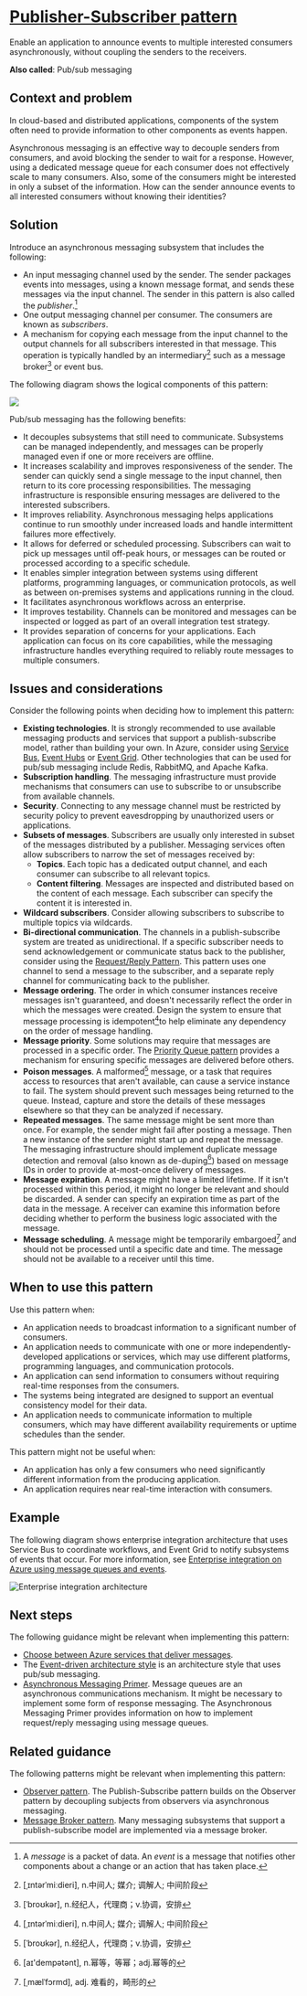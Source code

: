 # [Publisher-Subscriber pattern](https://docs.microsoft.com/en-us/azure/architecture/patterns/publisher-subscriber)

Enable an application to announce events to multiple interested consumers asynchronously, without coupling the senders to the receivers.

**Also called**: Pub/sub messaging

## Context and problem

In cloud-based and distributed applications, components of the system often need to provide information to other components as events happen.

Asynchronous messaging is an effective way to decouple senders from consumers, and avoid blocking the sender to wait for a response. However, using a dedicated message queue for each consumer does not effectively scale to many consumers. Also, some of the consumers might be interested in only a subset of the information. How can the sender announce events to all interested consumers without knowing their identities?

## Solution

Introduce an asynchronous messaging subsystem that includes the following:

* An input messaging channel used by the sender. The sender packages events into messages, using a known message format, and sends these messages via the input channel. The sender in this pattern is also called the *publisher*.[^1]
* One output messaging channel per consumer. The consumers are known as *subscribers*.
* A mechanism for copying each message from the input channel to the output channels for all subscribers interested in that message. This operation is typically handled by an intermediary[^2] such as a message broker[^3] or event bus.

The following diagram shows the logical components of this pattern:

![](https://docs.microsoft.com/en-us/azure/architecture/patterns/_images/publish-subscribe.png)

Pub/sub messaging has the following benefits:

* It decouples subsystems that still need to communicate. Subsystems can be managed independently, and messages can be properly managed even if one or more receivers are offline.
* It increases scalability and improves responsiveness of the sender. The sender can quickly send a single message to the input channel, then return to its core processing responsibilities. The messaging infrastructure is responsible ensuring messages are delivered to the interested subscribers.
* It improves reliability. Asynchronous messaging helps applications continue to run smoothly under increased loads and handle intermittent failures more effectively.
* It allows for deferred or scheduled processing. Subscribers can wait to pick up messages until off-peak hours, or messages can be routed or processed according to a specific schedule.
* It enables simpler integration between systems using different platforms, programming languages, or communication protocols, as well as between on-premises systems and applications running in the cloud.
* It facilitates asynchronous workflows across an enterprise.
* It improves testability. Channels can be monitored and messages can be inspected or logged as part of an overall integration test strategy.
* It provides separation of concerns for your applications. Each application can focus on its core capabilities, while the messaging infrastructure handles everything required to reliably route messages to multiple consumers. 

## Issues and considerations

Consider the following points when deciding how to implement this pattern:

* **Existing technologies**. It is strongly recommended to use available messaging products and services that support a publish-subscribe model, rather than building your own. In Azure, consider using <u>Service Bus</u>, <u>Event Hubs</u> or <u>Event Grid</u>. Other technologies that can be used for pub/sub messaging include Redis, RabbitMQ, and Apache Kafka.
* **Subscription handling**. The messaging infrastructure must provide mechanisms that consumers can use to subscribe to or unsubscribe from available channels.
* **Security**.  Connecting to any message channel must be restricted by security policy to prevent eavesdropping by unauthorized users or applications.
* **Subsets of messages**. Subscribers are usually only interested in subset of the messages distributed by a publisher. Messaging services often allow subscribers to narrow the set of messages received by:
  * **Topics**. Each topic has a dedicated output channel, and each consumer can subscribe to all relevant topics.
  * **Content filtering**. Messages are inspected and distributed based on the content of each message. Each subscriber can specify the content it is interested in.
* **Wildcard subscribers**. Consider allowing subscribers to subscribe to multiple topics via wildcards.
* **Bi-directional communication**. The channels in a publish-subscribe system are treated as unidirectional. If a specific subscriber needs to send acknowledgement or communicate status back to the publisher, consider using the <u>Request/Reply Pattern</u>. This pattern uses one channel to send a message to the subscriber, and a separate reply channel for communicating back to the publisher.
* **Message ordering**. The order in which consumer instances receive messages isn't guaranteed, and doesn't necessarily reflect the order in which the messages were created. Design the system to ensure that message processing is idempotent[^2]to help eliminate any dependency on the order of message handling.
* **Message priority**. Some solutions may require that messages are processed in a specific order. The <u>Priority Queue pattern</u> provides a mechanism for ensuring specific messages are delivered before others.
* **Poison messages**. A malformed[^3] message, or a task that requires access to resources that aren't available, can cause a service instance to fail. The system should prevent such messages being returned to the queue. Instead, capture and store the details of these messages elsewhere so that they can be analyzed if necessary.
* **Repeated messages**. The same message might be sent more than once. For example, the sender might fail after posting a message. Then a new instance of the sender  might start up and repeat the message. The messaging infrastructure should implement duplicate message detection and removal (also known as de-duping[^4]) based on message IDs in order to provide at-most-once delivery of messages.
* **Message expiration**. A message might have a limited lifetime. If it isn't processed within this period, it might no longer be relevant and should be discarded. A sender can specify an expiration time as part of the data in the message. A receiver can examine this information before deciding whether to perform the business logic associated with the message.
* **Message scheduling**. A message might be temporarily embargoed[^5] and should not be processed until a specific date and time. The message should not be available to a receiver until this time.

## When to use this pattern

Use this pattern when:

* An application needs to broadcast information to a significant number of consumers.
* An application needs to communicate with one or more independently-developed applications or services, which may use different platforms, programming languages, and communication protocols.
* An application can send information to consumers without requiring real-time responses from the consumers.
* The systems being integrated are designed to support an eventual consistency model for their data.
* An application needs to communicate information to multiple consumers, which may have different availability requirements or uptime schedules than the sender.

This pattern might not be useful when:

* An application has only a few consumers who need significantly different information from the producing application.
* An application requires near real-time interaction with consumers.

## Example

The following diagram shows enterprise integration architecture that uses Service Bus to coordinate workflows, and Event Grid to notify subsystems of events that occur. For more information, see [Enterprise integration on Azure using message queues and events](https://docs.microsoft.com/en-us/azure/architecture/reference-architectures/enterprise-integration/queues-events).

![Enterprise integration architecture](https://docs.microsoft.com/en-us/azure/architecture/reference-architectures/enterprise-integration/_images/enterprise-integration-queues-events.png)

## Next steps

The following guidance might be relevant when implementing this pattern:

* [Choose between Azure services that deliver messages](https://docs.microsoft.com/en-us/azure/event-grid/compare-messaging-services).
* The [Event-driven architecture style](https://docs.microsoft.com/en-us/azure/architecture/guide/architecture-styles/event-driven) is an architecture style that uses pub/sub messaging.
* [Asynchronous Messaging Primer](https://docs.microsoft.com/en-us/previous-versions/msp-n-p/dn589781(v=pandp.10)). Message queues are an asynchronous communications mechanism. It might be necessary to implement some form of response messaging. The Asynchronous Messaging Primer provides information on how to implement request/reply messaging using message queues.

## Related guidance

The following patterns might be relevant when implementing this pattern:

* [Observer pattern](https://en.wikipedia.org/wiki/Observer_pattern). The Publish-Subscribe pattern builds on the Observer pattern by decoupling subjects from observers via asynchronous messaging.
* [Message Broker pattern](https://en.wikipedia.org/wiki/Message_broker). Many messaging subsystems that support a publish-subscribe model are implemented via a message broker.



[^1]: A *message* is a packet of data. An *event* is a message that notifies other components about a change or an action that has taken place.

[^2]: [ˌɪntərˈmiːdieri], n.中间人; 媒介; 调解人; 中间阶段
[^3]: [ˈbroʊkər], n.经纪人，代理商；v.协调，安排
[^4]: [aɪ'dempətənt], n.幂等，等幂；adj.幂等的
[^5]: [ˌmælˈfɔrmd], adj. 难看的，畸形的
[^6]: De-deduping software, also know as dedupe or deduplication software, is a **software application that will help to identify and remove duplicated records from lists and databases**. This process is commonly used to help prevent duplicated names and addresses.
[^7]: [ɪmˈbɑːrɡoʊ], n.禁运（令；v.禁运（货物）




